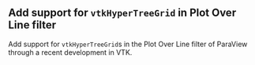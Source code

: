 ## Add support for `vtkHyperTreeGrid` in Plot Over Line filter

Add support for `vtkHyperTreeGrid`s in the Plot Over Line filter of ParaView through a recent development
in VTK.
